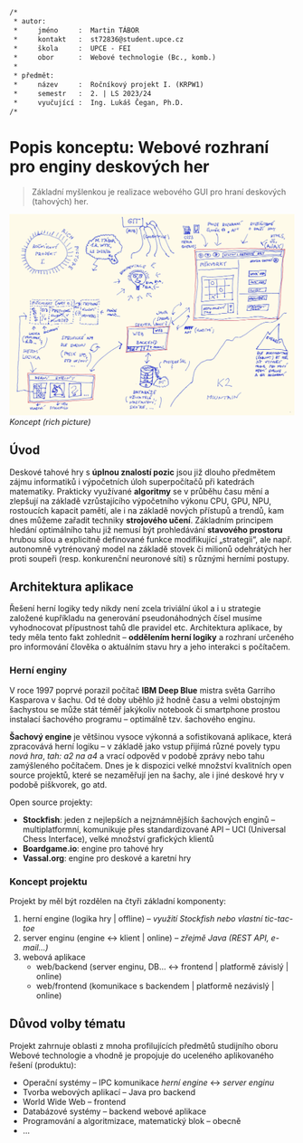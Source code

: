 ```text
/*
 * autor:
 *     jméno     :  Martin TÁBOR
 *     kontakt   :  st72836@student.upce.cz
 *     škola     :  UPCE - FEI
 *     obor      :  Webové technologie (Bc., komb.)
 *
 * předmět:
 *     název     :  Ročníkový projekt I. (KRPW1)
 *     semestr   :  2. | LS 2023/24
 *     vyučující :  Ing. Lukáš Čegan, Ph.D.
/*
```

# Popis konceptu: Webové rozhraní pro enginy deskových her

> Základní myšlenkou je realizace webového GUI pro hraní deskových (tahových) her.

![Rich picture &ndash; koncept projektu](draft_day0.webp)
*Koncept (rich picture)*

## Úvod

Deskové tahové hry s **úplnou znalostí pozic** jsou již dlouho předmětem zájmu informatiků i výpočetních úloh superpočítačů při katedrách matematiky.
Prakticky využívané **algoritmy** se v průběhu času mění a zlepšují na základě vzrůstajícího výpočetního výkonu CPU, GPU, NPU, rostoucích kapacit pamětí, ale i na základě nových přístupů a trendů, kam dnes můžeme zařadit techniky **strojového učení**. Základním principem hledání optimálního tahu již nemusí být prohledávání **stavového prostoru** hrubou silou a explicitně definované funkce modifikující &bdquo;strategii&ldquo;, ale např. autonomně vytrénovaný model na základě stovek či milionů odehrátých her proti soupeři (resp. konkurenční neuronové síti) s různými herními postupy.

## Architektura aplikace

Řešení herní logiky tedy nikdy není zcela triviální úkol a i u strategie založené kupříkladu na generování pseudonáhodných čísel musíme vyhodnocovat přípustnost tahů dle pravidel etc.
Architektura aplikace, by tedy měla tento fakt zohlednit &ndash; **oddělením herní logiky** a rozhraní určeného pro informování člověka o aktuálním stavu hry a jeho interakci s počítačem.

### Herní enginy

V roce 1997 poprvé porazil počítač **IBM Deep Blue** mistra světa Garriho Kasparova v šachu. Od té doby uběhlo již hodně času a velmi obstojným šachystou se může stát téměř jakýkoliv notebook či smartphone prostou instalací šachového programu &ndash; optimálně tzv. šachového enginu.

**Šachový engine** je většinou vysoce výkonná a sofistikovaná aplikace, která zpracovává herní logiku &ndash; v základě jako vstup přijímá různé povely typu *nová hra*, *tah: a2 na a4* a vrací odpověd v podobě zprávy nebo tahu zamýšleného počítačem. Dnes je k dispozici velké množství kvalitních open source projektů, které se nezaměřují jen na šachy, ale i jiné deskové hry v podobě piškvorek, go atd.

Open source projekty:
- **Stockfish**: jeden z nejlepších a nejznámnějších šachových enginů &ndash; multiplatformní, komunikuje přes standardizované API &ndash; UCI (Universal Chess Interface), velké množství grafických klientů
- **Boardgame.io**: engine pro tahové hry
- **Vassal.org**: engine pro deskové a karetní hry

### Koncept projektu

Projekt by měl být rozdělen na čtyři základní komponenty:

1. herní engine (logika hry | offline) &ndash; *využití Stockfish nebo vlastní tic-tac-toe*
2. server enginu (engine <-> klient | online) &ndash; *zřejmě Java (REST API, e-mail&hellip;)*
3. webová aplikace
   - web/backend (server enginu, DB&hellip; <-> frontend | platformě závislý | online)
   - web/frontend (komunikace s backendem | platformě nezávislý | online)

## Důvod volby tématu

Projekt zahrnuje oblasti z mnoha profilujících předmětů studijního oboru Webové technologie a vhodně je propojuje do uceleného aplikovaného řešení (produktu):
- Operační systémy &ndash; IPC komunikace *herní engine* <-> *server enginu*
- Tvorba webových aplikací &ndash; Java pro backend
- World Wide Web &ndash; frontend
- Databázové systémy &ndash; backend webové aplikace
- Programování a algoritmizace, matematický blok &ndash; obecně
- &hellip;
